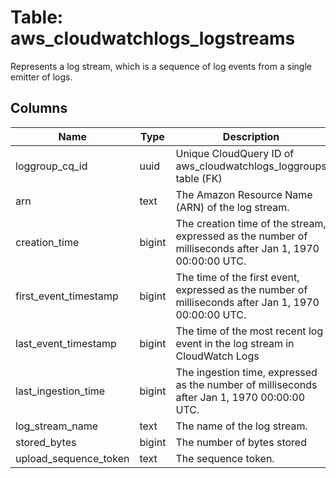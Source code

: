 
# Table: aws_cloudwatchlogs_logstreams
Represents a log stream, which is a sequence of log events from a single emitter of logs.
## Columns
| Name        | Type           | Description  |
| ------------- | ------------- | -----  |
|loggroup_cq_id|uuid|Unique CloudQuery ID of aws_cloudwatchlogs_loggroups table (FK)|
|arn|text|The Amazon Resource Name (ARN) of the log stream.|
|creation_time|bigint|The creation time of the stream, expressed as the number of milliseconds after Jan 1, 1970 00:00:00 UTC.|
|first_event_timestamp|bigint|The time of the first event, expressed as the number of milliseconds after Jan 1, 1970 00:00:00 UTC.|
|last_event_timestamp|bigint|The time of the most recent log event in the log stream in CloudWatch Logs|
|last_ingestion_time|bigint|The ingestion time, expressed as the number of milliseconds after Jan 1, 1970 00:00:00 UTC.|
|log_stream_name|text|The name of the log stream.|
|stored_bytes|bigint|The number of bytes stored|
|upload_sequence_token|text|The sequence token.|
